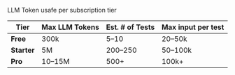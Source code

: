 LLM Token usafe per subscription tier

| Tier        | Max LLM Tokens | Est. # of Tests | Max input per test |
| ----------- | -------------- | --------------- | ------------------ |
| **Free**    | 300k           | 5–10            | 20–50k             |
| **Starter** | 5M             | 200–250         | 50–100k            |
| **Pro**     | 10–15M         | 500+            | 100k+              |



